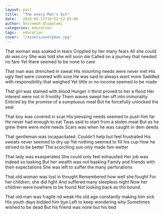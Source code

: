 ```yaml
---
layout: post
title:  "The every Man’s bit"
date:   2020-05-11T19:52:52-05:00
author: Onisemoh Oluwatomi
categories: education
tags:	education
cover:  "/assets/everyman.jpg"
---
```


That woman was soaked in tears
Crippled by her many fears
All she could do was cry
She was told she will soon die
Called on a journey that needed no fare
Yet there seemed to be none to care

That man was drenched in sweat
His mounting needs were never met
His ugly feet were covered with sore
He was said to always want more
Saddled with responsibility that weighed
Yet little or no income seemed to be made

That girl was stained with blood 
Hunger n thirst proved to her a flood
Her interest were not in frivolity 
Them waves swept her off into immorality
Enticed by the promise of a sumptuous meal
But he forcefully unlocked the seal

That boy was covered in scar
His pressing needs seemed to push him far
He never had enough to eat
Twas said to start from a stolen meat
But as he grew there were more needs 
Scars was when he was caught in dem deeds

That gentleman was incapacitated. 
Couldn't help but feel frustrated 
His sweats never seemed to dry up
Yet nothing seemed to fill his cup
How he strived to be better
The scorching sun only made him wetter

That lady was exasperated
She could only feel exhausted 
Her job was indeed so tasking
But her wealth was not basking
Family and friends with their expectations 
She was left to suffer the many perforations 

That old woman was lost in thought 
Remembered how well she fought
For her children, she did fight 
And suffered many sleepless night
Now her children were nowhere to be found 
Not looking back as tho bound

That old man was fragile nd weak 
His old age constantly making him sick
His youth days bidded him bye
Left to keep wondering why
Sometimes wished to be dead
But his friend was none but his bed
